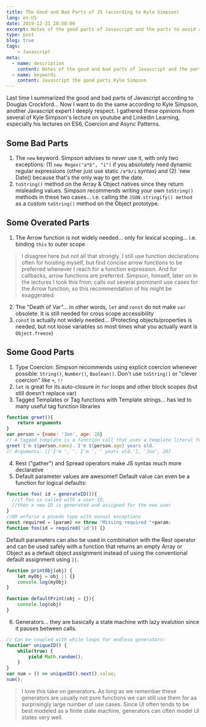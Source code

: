 ```yaml
---
title: The Good and Bad Parts of JS (according to Kyle Simpson)
lang: en-US
date: 2019-12-31 20:50:00
excerpt: Notes of the good parts of Javascript and the parts to avoid according to Kyle Simpson's books and lectures.
type: post
blog: true
tags:
    - Javascript
meta:
  - name: description
    content: Notes of the good and bad parts of Javascript and the parts to avoid according to Kyle Simpson's books and lectures.
  - name: keywords
    content: Javascript the good parts Kyle Simpson
---
```


Last time I summarized the good and bad parts of Javascript according to Douglas Crockford... Now I want to do the same according to Kyle Simpson, another Javascript expert I deeply respect. I gathered these opinions from several of Kyle Simpson's lecture on youtube and Linkedin Learning, especially his lectures on ES6, Coercion and Async Patterns.

## Some Bad Parts
1. The `new` keyword. Simpson advises to _never_ use it, with only two exceptions: (1) `new Regex("a*b", "i")` if you absolutely need dynamic regular expressions (other just use static `/a*b/i` syntax) and (2) `new Date() because that's the only way to get the date.
2. `toString()` method on the Array & Object natives since they return misleading values. Simpson recommends writing your own `toString()` methods in these two cases... i.e. calling the `JSON.stringify() method` as a custom `toString()` method on the Object prototype.

## Some Overated Parts
1. The Arrow function is not widely needed... only for lexical scoping... i.e. binding `this` to outer scope
> I disagree here but not all that strongly. I still use function declarations often for hoisting myself, but find concise arrow functions to be preferred whenever I reach for a function expression. And for callbacks, arrow functions are preferred. Simpson, himself, later on in the lectures I took this from, calls out several prominent use cases for the Arrow function, so this recommendation of his might be exaggerated.
2. The "Death of Var"... in other words, `let` and `const` do not make `var` obsolete. It is still needed for cross scope accessibility
3. `const` is actually not widely needed... (Protecting objects/properties is needed, but not loose variables so most times what you actually want is `Object.freeze`)

## Some Good Parts
1. Type Coercion: Simpson recommends using explicit coercion whenever possible: `String()`, `Number()`, `Boolean()`. Don't use `toString()` or "clever coercion" like `+`, `!!`
2. `let` is great for its auto-closure in `for` loops and other block scopes (but still doesn't replace var)
3. Tagged Templates or Tag functions with Template strings... has led to many useful tag function libraries

```js
function greet(){
    return arguments
}
var person = {name: 'Jon', age: 28}
// A tagged template is a function call that uses a template literal from which to get its arguments
greet`I'm ${person.name}. I'm ${person.age} years old.`
// Arguments: [['I'm ', '. I'm ', ' years old.'], 'Jon', 28]
```

4. Rest ("gather") and Spread operators make JS syntax much more declarative
5. Default parameter values are awesome!! Default value can even be a function for logical defaults:

```js
function foo( id = generateID()){
  //if foo is called with a user ID, 
  //then a new ID is generated and assigned for the new user
}
//OR enforce a psuedo type with manual exceptions
const required = (param) => throw "Missing required "+param;
function foo(id = required('id')) {}
```
Default parameters can also be used in combination with the Rest operator and can be used safely with a function that returns an empty Array or Object as a default object assignment instead of using the conventional default assignment using `||`.

```js
function printObj(obj) {
    let myObj = obj || {}
    console.log(myObj)
}

function defaultPrint(obj = {}){
    console.log(obj)
}
```

6. Generators... they are basically a state machine with lazy evalution since it pauses between calls.
```js
// Can be coupled with while loops for endless generators:
function* uniqueID() {
    while(true) {
        yield Math.random();
    }
}
var num = () => uniqueID().next().value;
num();
```
> I love this take on generators. As long as we remember these generators are usually not pure functions we can still use them for aa surprisingly large number of use cases. Since UI often tends to be best modeled as a finite state machine, generators can often model UI states very well.
